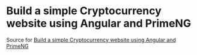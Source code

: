 # Build a simple Cryptocurrency website using Angular and PrimeNG

Source for [Build a simple Cryptocurrency website using Angular and PrimeNG](https://www.genuitec.com/build-a-simple-cryptocurrency-app-using-angular-8)